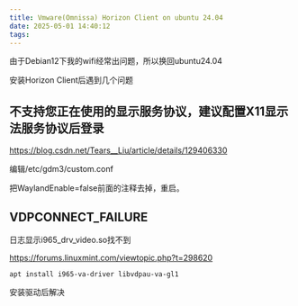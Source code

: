 ```yaml
---
title: Vmware(Omnissa) Horizon Client on ubuntu 24.04
date: 2025-05-01 14:40:12
tags:
---
```


由于Debian12下我的wifi经常出问题，所以换回ubuntu24.04

安装Horizon Client后遇到几个问题

## 不支持您正在使用的显示服务协议，建议配置X11显示法服务协议后登录

https://blog.csdn.net/Tears__Liu/article/details/129406330

编辑/etc/gdm3/custom.conf

把WaylandEnable=false前面的注释去掉，重启。

## VDPCONNECT_FAILURE

日志显示i965_drv_video.so找不到

https://forums.linuxmint.com/viewtopic.php?t=298620

```console
apt install i965-va-driver libvdpau-va-gl1
```

安装驱动后解决
